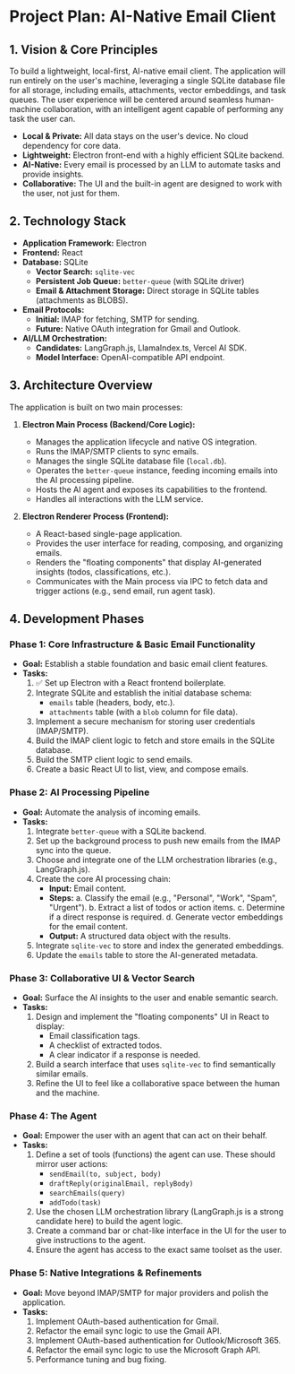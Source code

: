 # Project Plan: AI-Native Email Client

## 1. Vision & Core Principles

To build a lightweight, local-first, AI-native email client. The application will run entirely on the user's machine, leveraging a single SQLite database file for all storage, including emails, attachments, vector embeddings, and task queues. The user experience will be centered around seamless human-machine collaboration, with an intelligent agent capable of performing any task the user can.

- **Local & Private:** All data stays on the user's device. No cloud dependency for core data.
- **Lightweight:** Electron front-end with a highly efficient SQLite backend.
- **AI-Native:** Every email is processed by an LLM to automate tasks and provide insights.
- **Collaborative:** The UI and the built-in agent are designed to work with the user, not just for them.

## 2. Technology Stack

- **Application Framework:** Electron
- **Frontend:** React
- **Database:** SQLite
  - **Vector Search:** `sqlite-vec`
  - **Persistent Job Queue:** `better-queue` (with SQLite driver)
  - **Email & Attachment Storage:** Direct storage in SQLite tables (attachments as BLOBS).
- **Email Protocols:**
  - **Initial:** IMAP for fetching, SMTP for sending.
  - **Future:** Native OAuth integration for Gmail and Outlook.
- **AI/LLM Orchestration:**
  - **Candidates:** LangGraph.js, LlamaIndex.ts, Vercel AI SDK.
  - **Model Interface:** OpenAI-compatible API endpoint.

## 3. Architecture Overview

The application is built on two main processes:

1.  **Electron Main Process (Backend/Core Logic):**
    - Manages the application lifecycle and native OS integration.
    - Runs the IMAP/SMTP clients to sync emails.
    - Manages the single SQLite database file (`local.db`).
    - Operates the `better-queue` instance, feeding incoming emails into the AI processing pipeline.
    - Hosts the AI agent and exposes its capabilities to the frontend.
    - Handles all interactions with the LLM service.

2.  **Electron Renderer Process (Frontend):**
    - A React-based single-page application.
    - Provides the user interface for reading, composing, and organizing emails.
    - Renders the "floating components" that display AI-generated insights (todos, classifications, etc.).
    - Communicates with the Main process via IPC to fetch data and trigger actions (e.g., send email, run agent task).

## 4. Development Phases

### Phase 1: Core Infrastructure & Basic Email Functionality
*   **Goal:** Establish a stable foundation and basic email client features.
*   **Tasks:**
    1.  ✅ Set up Electron with a React frontend boilerplate.
    2.  Integrate SQLite and establish the initial database schema:
        - `emails` table (headers, body, etc.).
        - `attachments` table (with a `blob` column for file data).
    3.  Implement a secure mechanism for storing user credentials (IMAP/SMTP).
    4.  Build the IMAP client logic to fetch and store emails in the SQLite database.
    5.  Build the SMTP client logic to send emails.
    6.  Create a basic React UI to list, view, and compose emails.

### Phase 2: AI Processing Pipeline
*   **Goal:** Automate the analysis of incoming emails.
*   **Tasks:**
    1.  Integrate `better-queue` with a SQLite backend.
    2.  Set up the background process to push new emails from the IMAP sync into the queue.
    3.  Choose and integrate one of the LLM orchestration libraries (e.g., LangGraph.js).
    4.  Create the core AI processing chain:
        - **Input:** Email content.
        - **Steps:**
            a. Classify the email (e.g., "Personal", "Work", "Spam", "Urgent").
            b. Extract a list of todos or action items.
            c. Determine if a direct response is required.
            d. Generate vector embeddings for the email content.
        - **Output:** A structured data object with the results.
    5.  Integrate `sqlite-vec` to store and index the generated embeddings.
    6.  Update the `emails` table to store the AI-generated metadata.

### Phase 3: Collaborative UI & Vector Search
*   **Goal:** Surface the AI insights to the user and enable semantic search.
*   **Tasks:**
    1.  Design and implement the "floating components" UI in React to display:
        - Email classification tags.
        - A checklist of extracted todos.
        - A clear indicator if a response is needed.
    2.  Build a search interface that uses `sqlite-vec` to find semantically similar emails.
    3.  Refine the UI to feel like a collaborative space between the human and the machine.

### Phase 4: The Agent
*   **Goal:** Empower the user with an agent that can act on their behalf.
*   **Tasks:**
    1.  Define a set of tools (functions) the agent can use. These should mirror user actions:
        - `sendEmail(to, subject, body)`
        - `draftReply(originalEmail, replyBody)`
        - `searchEmails(query)`
        - `addTodo(task)`
    2.  Use the chosen LLM orchestration library (LangGraph.js is a strong candidate here) to build the agent logic.
    3.  Create a command bar or chat-like interface in the UI for the user to give instructions to the agent.
    4.  Ensure the agent has access to the exact same toolset as the user.

### Phase 5: Native Integrations & Refinements
*   **Goal:** Move beyond IMAP/SMTP for major providers and polish the application.
*   **Tasks:**
    1.  Implement OAuth-based authentication for Gmail.
    2.  Refactor the email sync logic to use the Gmail API.
    3.  Implement OAuth-based authentication for Outlook/Microsoft 365.
    4.  Refactor the email sync logic to use the Microsoft Graph API.
    5.  Performance tuning and bug fixing.
